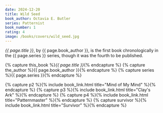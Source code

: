 ```yaml
---
date: 2024-12-20
title: Wild Seed
book_author: Octavia E. Butler
series: Patternist
book_number: 1
rating: 4
image: /books/covers/wild_seed.jpg
---
```


<cite class="book-title">{{ page.title }}</cite>, by <span
class="author-name">{{ page.book_author }}</span>, is the first book
chronologically in the <span class="book-series">{{ page.series }}</span>
series, though it was the fourth to be published.

{% capture this_book %}<cite class="book-title">{{ page.title }}</cite>{% endcapture %}
{% capture the_author %}<span class="author-name">{{ page.book_author }}</span>{% endcapture %}
{% capture series %}<span class="book-series">{{ page.series }}</span>{% endcapture %}

{% capture p2 %}{% include book_link.html title="Mind of My Mind" %}{% endcapture %}
{% capture p3 %}{% include book_link.html title="Clay's Ark" %}{% endcapture %}
{% capture p4 %}{% include book_link.html title="Patternmaster" %}{% endcapture %}
{% capture survivor %}{% include book_link.html title="Survivor" %}{% endcapture %}
